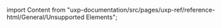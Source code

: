 
import Content from "uxp-documentation/src/pages/uxp-ref/reference-html/General/Unsupported Elements";

<Content query="product=xd"/>
